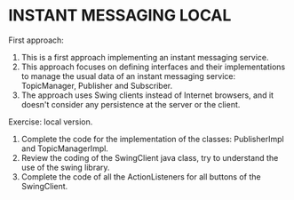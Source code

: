 # INSTANT MESSAGING LOCAL

First approach:
1. This is a first approach implementing an instant messaging service.
2. This approach focuses on defining interfaces and their implementations to manage the usual data of an instant messaging service: TopicManager, Publisher and Subscriber.
3. The approach uses Swing clients instead of Internet browsers, and it doesn't consider any persistence at the server or the client.

Exercise: local version.
1. Complete the code for the implementation of the classes: PublisherImpl and TopicManagerImpl.
2. Review the coding of the SwingClient java class, try to understand the use of the swing library.
3. Complete the code of all the ActionListeners for all buttons of the SwingClient.
